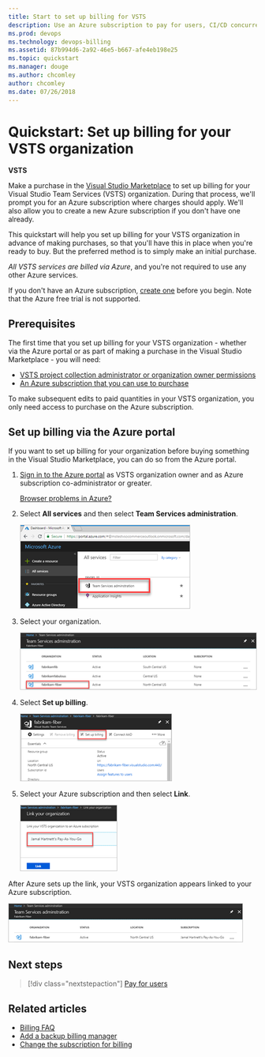```yaml
---
title: Start to set up billing for VSTS
description: Use an Azure subscription to pay for users, CI/CD concurrency, extensions, and cloud-based load testing for Visual Studio Team Services (VSTS)
ms.prod: devops
ms.technology: devops-billing
ms.assetid: 87b994d6-2a92-46e5-b667-afe4eb198e25
ms.topic: quickstart
ms.manager: douge
ms.author: chcomley
author: chcomley
ms.date: 07/26/2018
---
```

[//]: # (monikerRange: 'vsts')

# Quickstart: Set up billing for your VSTS organization

**VSTS**

Make a purchase in the [Visual Studio Marketplace](https://marketplace.visualstudio.com/) to set up billing for your Visual Studio Team Services (VSTS) organization. During that process, we'll prompt you for an Azure subscription where charges should apply. We'll also allow you to create a new Azure subscription if you don't have one already.

This quickstart will help you set up billing for your VSTS organization in advance of making purchases, so that you'll have this in place when you're ready to buy. But the preferred method is to simply make an initial purchase.

*All VSTS services are billed via Azure*, and you're not required to use any other Azure services.

If you don't have an Azure subscription, [create one](https://azure.microsoft.com/free/?WT.mc_id=A261C142F) before you begin. Note that the Azure free trial is not supported.

## Prerequisites

The first time that you set up billing for your VSTS organization - whether via the Azure portal or as part of making a purchase in the Visual Studio Marketplace - you will need:

* [VSTS project collection administrator or organization owner permissions](../accounts/faq-add-delete-users.md#find-owner)
* [An Azure subscription that you can use to purchase](add-backup-billing-managers.md)

To make subsequent edits to paid quantities in your VSTS organization, you only need access to purchase on the Azure subscription.

## Set up billing via the Azure portal

If you want to set up billing for your organization before buying something in the Visual Studio Marketplace, you can do so from the Azure portal.

1. [Sign in to the Azure portal](https://portal.azure.com/) as VSTS organization owner and as Azure subscription co-administrator or greater.

   [Browser problems in Azure?](https://azure.microsoft.com/documentation/articles/azure-preview-portal-supported-browsers-devices/)

2. Select **All services** and then select **Team Services administration**.

   ![Select Team Services administration under All services](_img/set-up-billing/azure-portal-team-services.png)

3. Select your organization.

   ![Select your organization](_img/set-up-billing/azure-portal-select-organization.png)

4. Select **Set up billing**.

   ![Choose the link button over the middle panel](_img/set-up-billing/azure-portal-choose-set-up-billing.png)

5. Select your Azure subscription and then select **Link**.

   ![Select an Azure subscription](_img/set-up-billing/azure-portal-link-your-organization.png)

 After Azure sets up the link, your VSTS organization appears linked to your Azure subscription.

![Your VSTS organization is now linked to your Azure subscription](_img/set-up-billing/azure-portal-billing-set-up-complete.png)

## Next steps

> [!div class="nextstepaction"]
> [Pay for users](buy-basic-access-add-users.md)

## Related articles

* [Billing FAQ](https://docs.microsoft.com/en-us/vsts/billing/vsts-billing-faq?view=vsts)
* [Add a backup billing manager](add-backup-billing-managers.md)
* [Change the subscription for billing](https://docs.microsoft.com/en-us/vsts/billing/change-azure-subscription?view=vsts)
